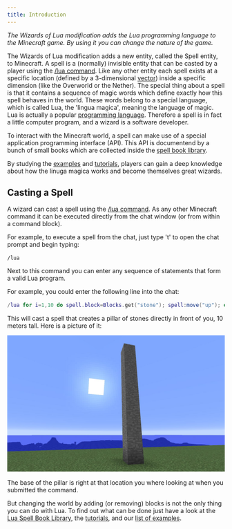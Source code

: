 ```yaml
---
title: Introduction
---
```

*The Wizards of Lua modification adds the Lua programming language to the Minecraft game.
By using it you can change the nature of the game.*

The Wizards of Lua modification adds a new entity, called the Spell entity, to Minecraft.
A spell is a (normally) invisible entity that can be casted by a player using the
[/lua command](/lua-command).
Like any other entity each spell exists at a specific location
(defined by a 3-dimensional [vector](/modules/Vec3/)) inside a specific dimension
(like the Overworld or the Nether).
The special thing about a spell is that it contains a sequence of magic words which
define exactly how this spell behaves in the world.
These words belong to a special language, which is called Lua, the 'lingua magica', meaning the
language of magic.
Lua is actually a popular [programming language](https://www.lua.org).
Therefore a spell is in fact a little computer program, and a wizard is a software
developer.

To interact with the Minecraft world, a spell can make use of a special application
programming interface (API).
This API is documentend by a bunch of small books which are collected inside the
[spell book library](/spellbooklibrary).

By studying the [examples](/examples.html) and [tutorials](/tutorials.html),
players can gain a deep knowledge about how the linuga magica works and become
themselves great wizards.

## Casting a Spell
A wizard can cast a spell using the [/lua command](/lua-command).
As any other Minecraft command it can be executed directly from the chat
window (or from within a command block).

For example, to execute a spell from the chat, just type 't' to open the chat
prompt and begin typing:
```
/lua
```

Next to this command you can enter any sequence of statements that form
a valid Lua program.


For example, you could enter the following line into the chat:
```lua
/lua for i=1,10 do spell.block=Blocks.get("stone"); spell:move("up"); end
```
This will cast a spell that creates a pillar of stones directly in front of you,
10 meters tall. Here is a picture of it:

![Pillar of Stone](images/pillar-of-stone.jpg)

The base of the pillar is right at that location you where looking at when you
submitted the command.

But changing the world by adding (or removing) blocks is not the only thing
you can do with Lua.
To find out what can be done just have a look at the [Lua Spell Book Library](/spellbooklibrary),
the [tutorials](/tutorials.html), and our [list of examples](/examples.html).

